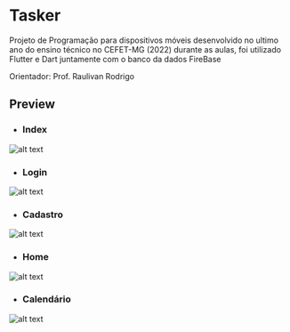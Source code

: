 # Tasker

Projeto de Programação para dispositivos móveis desenvolvido no ultimo ano do ensino técnico no CEFET-MG (2022) durante as aulas, foi utilizado Flutter e Dart juntamente com o banco da dados FireBase

Orientador: Prof. Raulivan Rodrigo

## Preview

- ### Index

![alt text](prints/index.jpeg)

- ### Login

![alt text](prints/login.jpeg)

- ### Cadastro

![alt text](prints/cadastro.jpeg)

- ### Home

![alt text](prints/home.jpeg)

- ### Calendário

![alt text](prints/calendario.jpeg)

